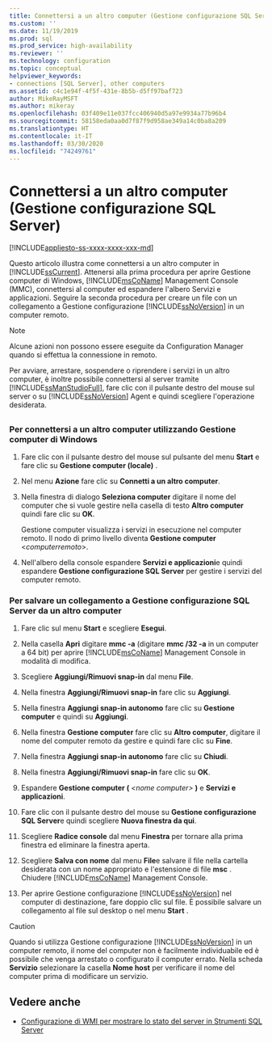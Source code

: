 ```yaml
---
title: Connettersi a un altro computer (Gestione configurazione SQL Server) | Microsoft Docs
ms.custom: ''
ms.date: 11/19/2019
ms.prod: sql
ms.prod_service: high-availability
ms.reviewer: ''
ms.technology: configuration
ms.topic: conceptual
helpviewer_keywords:
- connections [SQL Server], other computers
ms.assetid: c4c1e94f-4f5f-431e-8b5b-d5ff97baf723
author: MikeRayMSFT
ms.author: mikeray
ms.openlocfilehash: 03f409e11e037fcc406940d5a97e9934a77b96b4
ms.sourcegitcommit: 58158eda0aa0d7f87f9d958ae349a14c0ba8a209
ms.translationtype: HT
ms.contentlocale: it-IT
ms.lasthandoff: 03/30/2020
ms.locfileid: "74249761"
---
```

# <a name="scm-services---connect-to-another-computer"></a>Connettersi a un altro computer (Gestione configurazione SQL Server)

[!INCLUDE[appliesto-ss-xxxx-xxxx-xxx-md](../../includes/appliesto-ss-xxxx-xxxx-xxx-md.md)]

Questo articolo illustra come connettersi a un altro computer in [!INCLUDE[ssCurrent](../../includes/sscurrent-md.md)]. Attenersi alla prima procedura per aprire Gestione computer di Windows, [!INCLUDE[msCoName](../../includes/msconame-md.md)] Management Console (MMC), connettersi al computer ed espandere l'albero Servizi e applicazioni. Seguire la seconda procedura per creare un file con un collegamento a Gestione configurazione [!INCLUDE[ssNoVersion](../../includes/ssnoversion-md.md)] in un computer remoto.

> [!NOTE]
> Alcune azioni non possono essere eseguite da Configuration Manager quando si effettua la connessione in remoto.

Per avviare, arrestare, sospendere o riprendere i servizi in un altro computer, è inoltre possibile connettersi al server tramite [!INCLUDE[ssManStudioFull](../../includes/ssmanstudiofull-md.md)], fare clic con il pulsante destro del mouse sul server o su [!INCLUDE[ssNoVersion](../../includes/ssnoversion-md.md)] Agent e quindi scegliere l'operazione desiderata.

## <a name="SSMSProcedure"></a>

### <a name="to-connect-to-another-computer-with-windows-computer-management"></a>Per connettersi a un altro computer utilizzando Gestione computer di Windows

1. Fare clic con il pulsante destro del mouse sul pulsante del menu **Start** e fare clic su **Gestione computer (locale)** .
2. Nel menu **Azione** fare clic su **Connetti a un altro computer**.
3. Nella finestra di dialogo **Seleziona computer** digitare il nome del computer che si vuole gestire nella casella di testo **Altro computer** quindi fare clic su **OK**.

   Gestione computer visualizza i servizi in esecuzione nel computer remoto. Il nodo di primo livello diventa **Gestione computer** \<*computerremoto*>.

4. Nell'albero della console espandere **Servizi e applicazioni**e quindi espandere **Gestione configurazione SQL Server** per gestire i servizi del computer remoto.

### <a name="to-save-a-link-to-sql-server-configuration-manager-for-another-computer"></a>Per salvare un collegamento a Gestione configurazione SQL Server da un altro computer

1. Fare clic sul menu **Start** e scegliere **Esegui**.

2. Nella casella **Apri** digitare **mmc -a** (digitare **mmc /32 -a** in un computer a 64 bit) per aprire [!INCLUDE[msCoName](../../includes/msconame-md.md)] Management Console in modalità di modifica.
3. Scegliere **Aggiungi/Rimuovi snap-in** dal menu **File**.
4. Nella finestra **Aggiungi/Rimuovi snap-in** fare clic su **Aggiungi**.
5. Nella finestra **Aggiungi snap-in autonomo** fare clic su **Gestione computer** e quindi su **Aggiungi**.
6. Nella finestra **Gestione computer** fare clic su **Altro computer**, digitare il nome del computer remoto da gestire e quindi fare clic su **Fine**.
7. Nella finestra **Aggiungi snap-in autonomo** fare clic su **Chiudi**.
8. Nella finestra **Aggiungi/Rimuovi snap-in** fare clic su **OK**.
9. Espandere **Gestione computer (** _\<nome computer>_ **)** e **Servizi e applicazioni**.
10. Fare clic con il pulsante destro del mouse su **Gestione configurazione SQL Server**e quindi scegliere **Nuova finestra da qui**.
11. Scegliere **Radice console** dal menu **Finestra** per tornare alla prima finestra ed eliminare la finestra aperta.
12. Scegliere **Salva con nome** dal menu **File**e salvare il file nella cartella desiderata con un nome appropriato e l'estensione di file **msc** . Chiudere [!INCLUDE[msCoName](../../includes/msconame-md.md)] Management Console.
13. Per aprire Gestione configurazione [!INCLUDE[ssNoVersion](../../includes/ssnoversion-md.md)] nel computer di destinazione, fare doppio clic sul file. È possibile salvare un collegamento al file sul desktop o nel menu **Start** .

> [!CAUTION]
> Quando si utilizza Gestione configurazione [!INCLUDE[ssNoVersion](../../includes/ssnoversion-md.md)] in un computer remoto, il nome del computer non è facilmente individuabile ed è possibile che venga arrestato o configurato il computer errato. Nella scheda **Servizio** selezionare la casella **Nome host** per verificare il nome del computer prima di modificare un servizio.

## <a name="see-also"></a>Vedere anche

- [Configurazione di WMI per mostrare lo stato del server in Strumenti SQL Server](../../ssms/configure-wmi-to-show-server-status-in-sql-server-tools.md)
